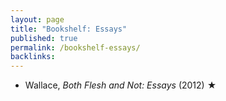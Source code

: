 ```yaml
---
layout: page
title: "Bookshelf: Essays"
published: true
permalink: /bookshelf-essays/
backlinks: 
---
```


* Wallace, *Both Flesh and Not: Essays* (2012) ★
